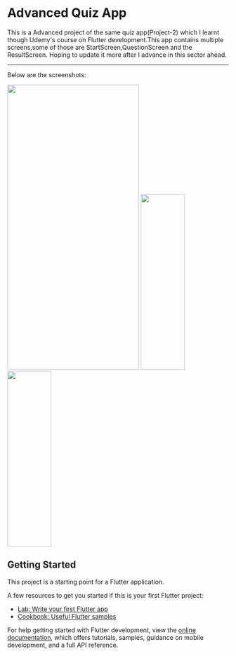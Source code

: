 # Advanced Quiz App

This is a Advanced project of the same quiz app(Project-2) which I learnt though Udemy's course on Flutter development.This app contains multiple screens,some of those are StartScreen,QuestionScreen and the ResultScreen.
Hoping to update it more after I advance in this sector ahead.

<hr>

Below are the screenshots:

<img src="https://github.com/HorizonChaser12/Advanced_QuizApp/assets/78254378/8c640148-ed09-4dbb-bf17-869d97c59e4e" width="300" height="650" >

<img src="https://github.com/HorizonChaser12/Advanced_QuizApp/assets/78254378/552da053-34ea-4c91-a1e4-9af81e51607e" width="100" height="400">

<img src="https://github.com/HorizonChaser12/Advanced_QuizApp/assets/78254378/bf7c7930-6b08-4cdf-92a0-c8d9e62657bd" width="100" height="400">

</hr>

## Getting Started

This project is a starting point for a Flutter application.

A few resources to get you started if this is your first Flutter project:

- [Lab: Write your first Flutter app](https://docs.flutter.dev/get-started/codelab)
- [Cookbook: Useful Flutter samples](https://docs.flutter.dev/cookbook)

For help getting started with Flutter development, view the
[online documentation](https://docs.flutter.dev/), which offers tutorials,
samples, guidance on mobile development, and a full API reference.
